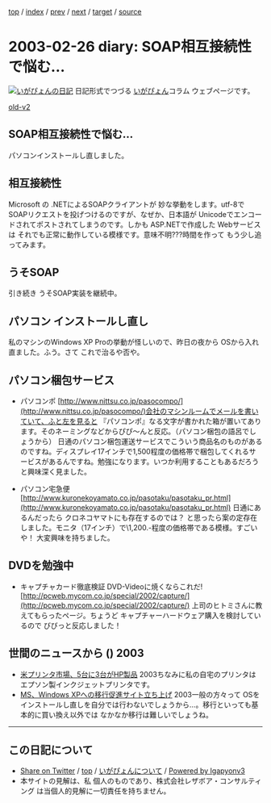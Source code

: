 [top](../index.html) 
 / [index](index.html) 
 / [prev](ig030225.html) 
 / [next](ig030301.html) 
 / [target](http://www.igapyon.jp/igapyon/diary/2003/ig030226.html) 
 / [source](https://github.com/igapyon/diary/blob/master/2003/ig030226.src.md) 

2003-02-26 diary: SOAP相互接続性で悩む…
=====================================================================================================
[![いがぴょんの日記](http://www.igapyon.jp/igapyon/diary/images/iga200306s.jpg "いがぴょん")](http://www.igapyon.jp/igapyon/diary/memo/memoigapyon.html) 日記形式でつづる [いがぴょん](http://www.igapyon.jp/igapyon/diary/memo/memoigapyon.html)コラム ウェブページです。

[old-v2](ig030226-orig.html)

## SOAP相互接続性で悩む…

パソコンインストールし直しました。


## 相互接続性

Microsoft の .NETによるSOAPクライアントが 妙な挙動をします。utf-8でSOAPリクエストを投げつけるのですが、なぜか、日本語が
Unicodeでエンコードされてポストされてしまうのです。しかも ASP.NETで作成した
Webサービスは それでも正常に動作している模様です。意味不明???時間を作って もう少し追ってみます。

## うそSOAP

引き続き うそSOAP実装を継続中。

## パソコン インストールし直し

私のマシンのWindows XP Proの挙動が怪しいので、昨日の夜から OSから入れ直ました。ふう。さて これで治るや否や。

## パソコン梱包サービス

* パソコンポ
  [http://www.nittsu.co.jp/pasocompo/](http://www.nittsu.co.jp/pasocompo/)会社のマシンルームでメールを書いていて、ふと左を見ると 『パソコンポ』なる文字が書かれた箱が置いてあります。そのネーミングなどからぴぴ～んと反応。（パソコン梱包の語呂でしょうから） 日通のパソコン梱包運送サービスでこういう商品名のものがあるのですね。ディスプレイ17インチで1,500程度の価格帯で梱包してくれるサービスがあるんですね。勉強になります。いつか利用することもあるだろうと興味深く見ました。
  
* パソコン宅急便
  [http://www.kuronekoyamato.co.jp/pasotaku/pasotaku_pr.html](http://www.kuronekoyamato.co.jp/pasotaku/pasotaku_pr.html)
  日通にあるんだったら クロネコヤマトにも存在するのでは？ と思ったら案の定存在しました。モニタ（17インチ）で\1,200.-程度の価格帯である模様。すごいや！
  大変興味を持ちました。

## DVDを勉強中

* キャプチャカード徹底検証 DVD-Videoに焼くならこれだ! 
  [http://pcweb.mycom.co.jp/special/2002/capture/](http://pcweb.mycom.co.jp/special/2002/capture/)
  上司のヒトミさんに教えてもらったページ。ちょうど キャプチャーハードウェア購入を検討しているので
  びびっと反応しました！

## 世間のニュースから () 2003

* [米プリンタ市場、5台に3台がHP製品](http://www.zdnet.co.jp/news/0302/26/nebt_17.html)  2003ちなみに私の自宅のプリンタはエプソン製インクジェットプリンタです。
* [MS、Windows XPへの移行促進サイト立ち上げ](http://www.zdnet.co.jp/news/0302/26/nebt_19.html)  2003一般の方々って OSをインストールし直しを自分では行わないでしょうから…。移行といっても基本的に買い換え以外では なかなか移行は難しいでしょうね。


----------------------------------------------------------------------------------------------------

## この日記について

* [Share on Twitter](https://twitter.com/intent/tweet?hashtags=igapyon%2Cdiary%2C%E3%81%84%E3%81%8C%E3%81%B4%E3%82%87%E3%82%93&text=SOAP%E7%9B%B8%E4%BA%92%E6%8E%A5%E7%B6%9A%E6%80%A7%E3%81%A7%E6%82%A9%E3%82%80%E2%80%A6&url=http%3A%2F%2Fwww.igapyon.jp%2Figapyon%2Fdiary%2F2003%2Fig030226.html) / [top](../index.html) / [いがぴょんについて](http://www.igapyon.jp/igapyon/diary/memo/memoigapyon.html) / [Powered by Igapyonv3](https://github.com/igapyon/igapyonv3)
* 本サイトの見解は、私 個人のものであり、株式会社レザボア・コンサルティング は当個人的見解に一切責任を持ちません。 
